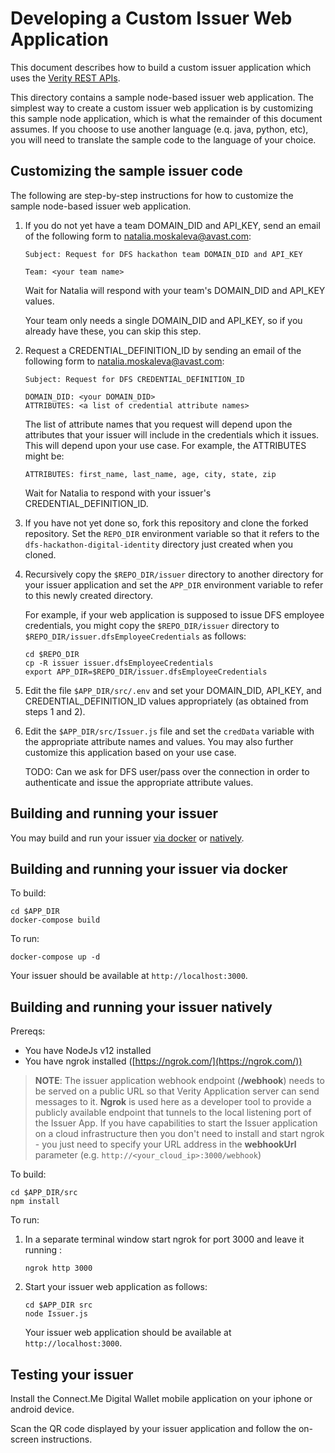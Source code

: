 # Developing a Custom Issuer Web Application

This document describes how to build a custom issuer application which uses the [Verity REST APIs](https://gitlab.com/evernym/verity/verity-sdk#rest-api).

This directory contains a sample node-based issuer web application.  The simplest way to create a custom issuer web application is by customizing this sample node application, which is what the remainder of this document assumes.  If you choose to use another language (e.q. java, python, etc), you will need to translate the sample code to the language of your choice.

## Customizing the sample issuer code

The following are step-by-step instructions for how to customize the sample node-based issuer web application.

1. If you do not yet have a team DOMAIN_DID and API_KEY, send an email of the following form to natalia.moskaleva@avast.com:

   ```
   Subject: Request for DFS hackathon team DOMAIN_DID and API_KEY

   Team: <your team name>
   ```

   Wait for Natalia will respond with your team's DOMAIN_DID and API_KEY values.
   
   Your team only needs a single DOMAIN_DID and API_KEY, so if you already have these, you can skip this step.

2. Request a CREDENTIAL_DEFINITION_ID by sending an email of the following form to natalia.moskaleva@avast.com:

      ```
      Subject: Request for DFS CREDENTIAL_DEFINITION_ID
   
      DOMAIN_DID: <your DOMAIN_DID>
      ATTRIBUTES: <a list of credential attribute names>
      ```

      The list of attribute names that you request will depend upon the attributes that your issuer will include in the credentials which it issues.  This will depend upon your use case.  For example, the ATTRIBUTES might be:
      ```
      ATTRIBUTES: first_name, last_name, age, city, state, zip
      ```

      Wait for Natalia to respond with your issuer's CREDENTIAL_DEFINITION_ID.

3. If you have not yet done so, fork this repository and clone the forked repository.  Set the `REPO_DIR` environment variable so that it refers to the `dfs-hackathon-digital-identity` directory just created when you cloned. 

4. Recursively copy the `$REPO_DIR/issuer` directory to another directory for your issuer application and set the `APP_DIR` environment variable to refer to this newly created directory.

   For example, if your web application is supposed to issue DFS employee credentials, you might copy the `$REPO_DIR/issuer` directory to `$REPO_DIR/issuer.dfsEmployeeCredentials` as follows:

   ```
   cd $REPO_DIR
   cp -R issuer issuer.dfsEmployeeCredentials
   export APP_DIR=$REPO_DIR/issuer.dfsEmployeeCredentials
   ```

5. Edit the file `$APP_DIR/src/.env` and set your DOMAIN_DID, API_KEY, and CREDENTIAL_DEFINITION_ID values appropriately (as obtained from steps 1 and 2).

6. Edit the `$APP_DIR/src/Issuer.js` file and set the `credData` variable with the appropriate attribute names and values.  You may also further customize this application based on your use case.

   TODO: Can we ask for DFS user/pass over the connection in order to authenticate and issue the appropriate attribute values.

## Building and running your issuer

You may build and run your issuer [via docker](#building-and-running-your-issuer-via-docker) or [natively](#building-and-running-your-issuer-natively).

## Building and running your issuer via docker

To build:

```
cd $APP_DIR
docker-compose build
```

To run:

```
docker-compose up -d
```

Your issuer should be available at `http://localhost:3000`.

## Building and running your issuer natively

Prereqs:
   - You have NodeJs v12 installed
   - You have ngrok installed ([https://ngrok.com/](https://ngrok.com/))

> **NOTE**: The issuer application webhook endpoint (**/webhook**) needs to be served on a public URL so that Verity Application server can send messages to it. **Ngrok** is used here as a developer tool to provide a publicly available endpoint that tunnels to the local listening port of the Issuer App. If you have capabilities to start the Issuer application on a cloud infrastructure then you don't need to install and start ngrok - you just need to specify your URL address in the **webhookUrl** parameter (e.g. `http://<your_cloud_ip>:3000/webhook`)

To build:

```
cd $APP_DIR/src
npm install
```

To run:

1. In a separate terminal window start ngrok for port 3000 and leave it running :

   ```
   ngrok http 3000
   ```

2. Start your issuer web application as follows:

   ```
   cd $APP_DIR src
   node Issuer.js
   ```

   Your issuer web application should be available at `http://localhost:3000`.

## Testing your issuer

Install the Connect.Me Digital Wallet mobile application on your iphone or android device.

Scan the QR code displayed by your issuer application and follow the on-screen instructions.